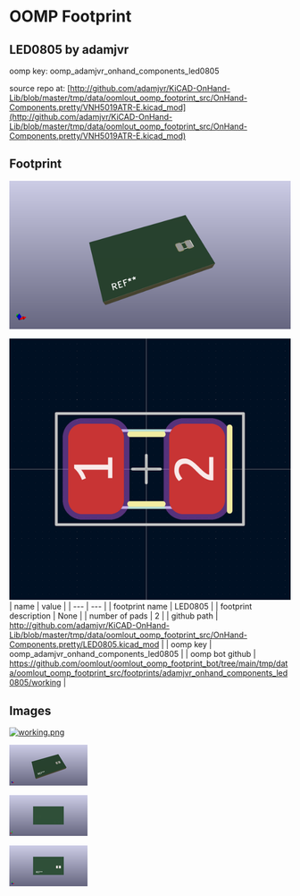 # OOMP Footprint  
## LED0805  by adamjvr  
  
oomp key: oomp_adamjvr_onhand_components_led0805  
  
source repo at: [http://github.com/adamjvr/KiCAD-OnHand-Lib/blob/master/tmp/data/oomlout_oomp_footprint_src/OnHand-Components.pretty/VNH5019ATR-E.kicad_mod](http://github.com/adamjvr/KiCAD-OnHand-Lib/blob/master/tmp/data/oomlout_oomp_footprint_src/OnHand-Components.pretty/VNH5019ATR-E.kicad_mod)  
## Footprint  
  
[![working_kicad_pcb_3d.png](working_kicad_pcb_3d_600.png)](working_kicad_pcb_3d.png)  
  
[![working.png](working_600.png)](working.png)  
| name | value | 
| --- | --- | 
| footprint name | LED0805 | 
| footprint description | None | 
| number of pads | 2 | 
| github path | http://github.com/adamjvr/KiCAD-OnHand-Lib/blob/master/tmp/data/oomlout_oomp_footprint_src/OnHand-Components.pretty/LED0805.kicad_mod | 
| oomp key | oomp_adamjvr_onhand_components_led0805 | 
| oomp bot github | https://github.com/oomlout/oomlout_oomp_footprint_bot/tree/main/tmp/data/oomlout_oomp_footprint_src/footprints/adamjvr_onhand_components_led0805/working | 
## Images  
  
[![working.png](working_140.png)](working.png)  
  
[![working_kicad_pcb_3d.png](working_kicad_pcb_3d_140.png)](working_kicad_pcb_3d.png)  
  
[![working_kicad_pcb_3d_back.png](working_kicad_pcb_3d_back_140.png)](working_kicad_pcb_3d_back.png)  
  
[![working_kicad_pcb_3d_front.png](working_kicad_pcb_3d_front_140.png)](working_kicad_pcb_3d_front.png)  
